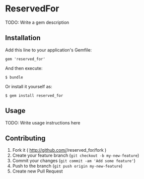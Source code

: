 # ReservedFor

TODO: Write a gem description

## Installation

Add this line to your application's Gemfile:

    gem 'reserved_for'

And then execute:

    $ bundle

Or install it yourself as:

    $ gem install reserved_for

## Usage

TODO: Write usage instructions here

## Contributing

1. Fork it ( http://github.com/<my-github-username>/reserved_for/fork )
2. Create your feature branch (`git checkout -b my-new-feature`)
3. Commit your changes (`git commit -am 'Add some feature'`)
4. Push to the branch (`git push origin my-new-feature`)
5. Create new Pull Request
